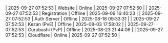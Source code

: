 | 2025-09-27 07:52:53 | Website | Online | 2025-09-27 07:52:50 |
| 2025-09-27 07:52:53 | Registration | Offline | 2025-09-09 16:40:23 |
| 2025-09-27 07:52:53 | Auth Server | Offline | 2025-08-18 09:33:31 |
| 2025-09-27 07:52:53 | Kezan (PvE) | Offline | 2025-08-03 17:58:02 |
| 2025-09-27 07:52:53 | Gurubashi (PvP) | Offline | 2025-08-23 21:44:06 |
| 2025-09-27 07:52:53 | Cloudflare | Online | 2025-09-27 07:52:50 |
